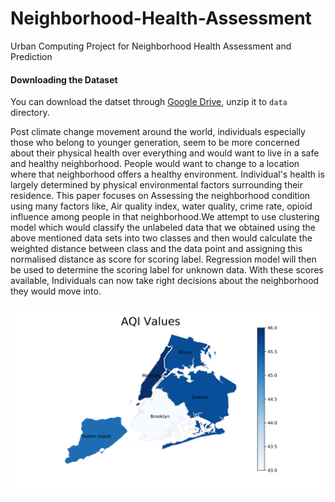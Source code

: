 # Neighborhood-Health-Assessment
Urban Computing Project for Neighborhood Health Assessment and Prediction

#### Downloading the Dataset
You can download the datset through [Google Drive](https://drive.google.com/file/d/14awwCVN7FrD550RKlWoRzuXAoyV5SvCw/view?usp=sharing), unzip it to ```data``` directory.


Post climate change movement around the world, individuals especially those who belong to younger generation, seem to be more concerned about their physical health over everything and would want to live in a safe and healthy neighborhood. People would want to change to a location where that neighborhood offers a healthy environment. Individual's health is largely determined by physical environmental factors surrounding their residence. This paper focuses on Assessing the neighborhood condition using many factors like, Air quality index, water quality, crime rate, opioid influence among people in that neighborhood.We attempt to use clustering model which would classify the unlabeled data that we obtained using the above mentioned data sets into two classes and then would calculate the weighted distance between class and the data point and assigning this normalised distance as score for scoring label. Regression model will then be used to determine the scoring label for unknown data. With these scores available, Individuals can now take right decisions about the neighborhood they would move into.


![Air Quality of New York](https://github.com/codtiger/Neighborhood-Health-Assessment/blob/master/img/AQiValues.png)

